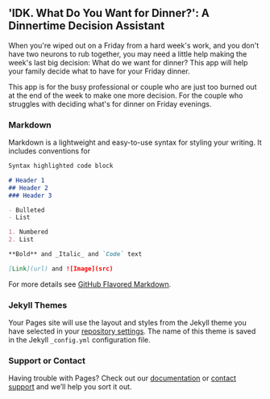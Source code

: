 ## 'IDK. What Do You Want for Dinner?': A Dinnertime Decision Assistant

When you're wiped out on a Friday from a hard week's work, and you don't have two neurons to rub together, you may need a little help making the week's last big decision: What do we want for dinner?  This app will help your family decide what to have for your Friday dinner.

This app is for the busy professional or couple who are just too burned out at the end of the week to make one more decision.  For the couple who struggles with deciding what's for dinner on Friday evenings.



### Markdown

Markdown is a lightweight and easy-to-use syntax for styling your writing. It includes conventions for

```markdown
Syntax highlighted code block

# Header 1
## Header 2
### Header 3

- Bulleted
- List

1. Numbered
2. List

**Bold** and _Italic_ and `Code` text

[Link](url) and ![Image](src)
```

For more details see [GitHub Flavored Markdown](https://guides.github.com/features/mastering-markdown/).

### Jekyll Themes

Your Pages site will use the layout and styles from the Jekyll theme you have selected in your [repository settings](https://github.com/dgwalkerii1231/dgwCIS280finalapp/settings). The name of this theme is saved in the Jekyll `_config.yml` configuration file.

### Support or Contact

Having trouble with Pages? Check out our [documentation](https://docs.github.com/categories/github-pages-basics/) or [contact support](https://github.com/contact) and we’ll help you sort it out.
